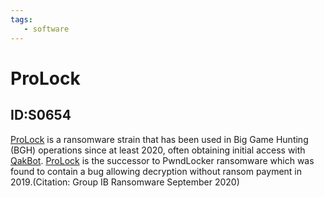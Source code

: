 ```yaml
---
tags:
   - software
---
```

# ProLock
## ID:S0654
[ProLock](software/S0654) is a ransomware strain that has been used in Big Game Hunting (BGH) operations since at least 2020, often obtaining initial access with [QakBot](software/S0650). [ProLock](software/S0654) is the successor to PwndLocker ransomware which was found to contain a bug allowing decryption without ransom payment in 2019.(Citation: Group IB Ransomware September 2020)
